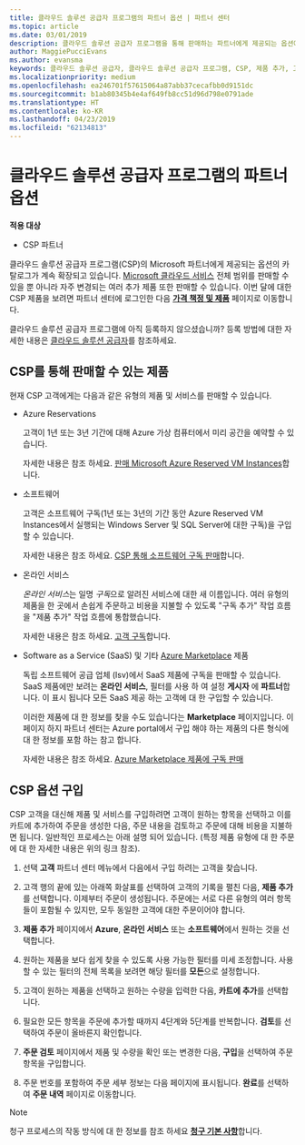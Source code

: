```yaml
---
title: 클라우드 솔루션 공급자 프로그램의 파트너 옵션 | 파트너 센터
ms.topic: article
ms.date: 03/01/2019
description: 클라우드 솔루션 공급자 프로그램을 통해 판매하는 파트너에게 제공되는 옵션에 대해 알아보세요.
author: MaggiePucciEvans
ms.author: evansma
keywords: 클라우드 솔루션 공급자, 클라우드 솔루션 공급자 프로그램, CSP, 제품 추가, 고객에게 판매, 파트너 옵션, CSP 옵션, 클라우드 기반 서비스, Azure, Office 365, Dynamics, CSP 파트너, CSP에서 판매, Azure RI, Azure Reserved Virtual Machine Instances, Azure Reservations, 온라인 서비스, 구독 소프트웨어, AHUB, Azure 기반 SQL Server, Azure 기반 Windows Server, Azure 고객 구독
ms.localizationpriority: medium
ms.openlocfilehash: ea246701f57615064a87abb37cecafbb0d9151dc
ms.sourcegitcommit: b1ab80345b4e4af649fb8cc51d96d798e0791ade
ms.translationtype: HT
ms.contentlocale: ko-KR
ms.lasthandoff: 04/23/2019
ms.locfileid: "62134813"
---
```

# <a name="partner-offers-in-the-cloud-solution-provider-program"></a>클라우드 솔루션 공급자 프로그램의 파트너 옵션 

**적용 대상**

-  CSP 파트너

클라우드 솔루션 공급자 프로그램(CSP)의 Microsoft 파트너에게 제공되는 옵션의 카탈로그가 계속 확장되고 있습니다. [Microsoft 클라우드 서비스](https://partner.microsoft.com/cloud-solution-provider/products-and-services) 전체 범위를 판매할 수 있을 뿐 아니라 자주 변경되는 여러 추가 제품 또한 판매할 수 있습니다. 이번 달에 대한 CSP 제품을 보려면 파트너 센터에 로그인한 다음 [**가격 책정 및 제품**](https://partnercenter.microsoft.com/pcv/sales) 페이지로 이동합니다.  

클라우드 솔루션 공급자 프로그램에 아직 등록하지 않으셨습니까? 등록 방법에 대한 자세한 내용은 [클라우드 솔루션 공급자](https://partner.microsoft.com/cloud-solution-provider)를 참조하세요. 

## <a name="what-you-can-sell-through-csp"></a>CSP를 통해 판매할 수 있는 제품

현재 CSP 고객에게는 다음과 같은 유형의 제품 및 서비스를 판매할 수 있습니다.

- Azure Reservations<br> 

    고객이 1년 또는 3년 기간에 대해 Azure 가상 컴퓨터에서 미리 공간을 예약할 수 있습니다.<br>
    
    자세한 내용은 참조 하세요. [판매 Microsoft Azure Reserved VM Instances](azure-reservations.md)합니다.

- 소프트웨어<br>

    고객은 소프트웨어 구독(1년 또는 3년의 기간 동안 Azure Reserved VM Instances에서 실행되는 Windows Server 및 SQL Server에 대한 구독)을 구입할 수 있습니다.<br>
 
    자세한 내용은 참조 하세요. [CSP 통해 소프트웨어 구독 판매](csp-software-subscriptions.md)합니다.  

- 온라인 서비스<br>

    *온라인 서비스*는 일명 *구독*으로 알려진 서비스에 대한 새 이름입니다. 여러 유형의 제품을 한 곳에서 손쉽게 주문하고 비용을 지불할 수 있도록 "구독 추가" 작업 흐름을 "제품 추가" 작업 흐름에 통합했습니다.<br>
    
    자세한 내용은 참조 하세요. [고객 구독](customer-subscriptions.md)합니다.

- Software as a Service (SaaS) 및 기타 [Azure Marketplace](https://azuremarketplace.microsoft.com/marketplace) 제품<br>

    독립 소프트웨어 공급 업체 (Isv)에서 SaaS 제품에 구독을 판매할 수 있습니다. SaaS 제품에만 보려는 **온라인 서비스**, 필터를 사용 하 여 설정 **게시자** 에 **파트너**합니다. 이 표시 됩니다 모든 SaaS 제공 하는 고객에 대 한 구입할 수 있습니다.<br>
    
    이러한 제품에 대 한 정보를 찾을 수도 있습니다는 **Marketplace** 페이지입니다. 이 페이지 하지 파트너 센터는 Azure portal에서 구입 해야 하는 제품의 다른 형식에 대 한 정보를 포함 하는 참고 합니다.<br>

    자세한 내용은 참조 하세요. [Azure Marketplace 제품에 구독 판매](sell-marketplace-products.md)


## <a name="buy-csp-offers"></a>CSP 옵션 구입

CSP 고객을 대신해 제품 및 서비스를 구입하려면 고객이 원하는 항목을 선택하고 이를 카트에 추가하여 주문을 생성한 다음, 주문 내용을 검토하고 주문에 대해 비용을 지불하면 됩니다. 일반적인 프로세스는 아래 설명 되어 있습니다. (특정 제품 유형에 대 한 주문에 대 한 자세한 내용은 위의 링크 참조).

1. 선택 **고객** 파트너 센터 메뉴에서 다음에서 구입 하려는 고객을 찾습니다. 

2. 고객 행의 끝에 있는 아래쪽 화살표를 선택하여 고객의 기록을 펼친 다음, **제품 추가**를 선택합니다. 이제부터 주문이 생성됩니다. 주문에는 서로 다른 유형의 여러 항목들이 포함될 수 있지만, 모두 동일한 고객에 대한 주문이어야 합니다.

3. **제품 추가** 페이지에서 **Azure**, **온라인 서비스** 또는 **소프트웨어**에서 원하는 것을 선택합니다.

4. 원하는 제품을 보다 쉽게 찾을 수 있도록 사용 가능한 필터를 미세 조정합니다. 사용할 수 있는 필터의 전체 목록을 보려면 해당 필터를 **모든**으로 설정합니다. 

5. 고객이 원하는 제품을 선택하고 원하는 수량을 입력한 다음, **카트에 추가**를 선택합니다.

6. 필요한 모든 항목을 주문에 추가할 때까지 4단계와 5단계를 반복합니다. **검토**를 선택하여 주문이 올바른지 확인합니다.  

7. **주문 검토** 페이지에서 제품 및 수량을 확인 또는 변경한 다음, **구입**을 선택하여 주문 항목을 구입합니다. 

8. 주문 번호를 포함하여 주문 세부 정보는 다음 페이지에 표시됩니다. **완료**를 선택하여 **주문 내역** 페이지로 이동합니다. 

> [!NOTE]
> 청구 프로세스의 작동 방식에 대 한 정보를 참조 하세요 [ **청구 기본 사항**](https://docs.microsoft.com/en-us/partner-center/billing-basics)합니다.


